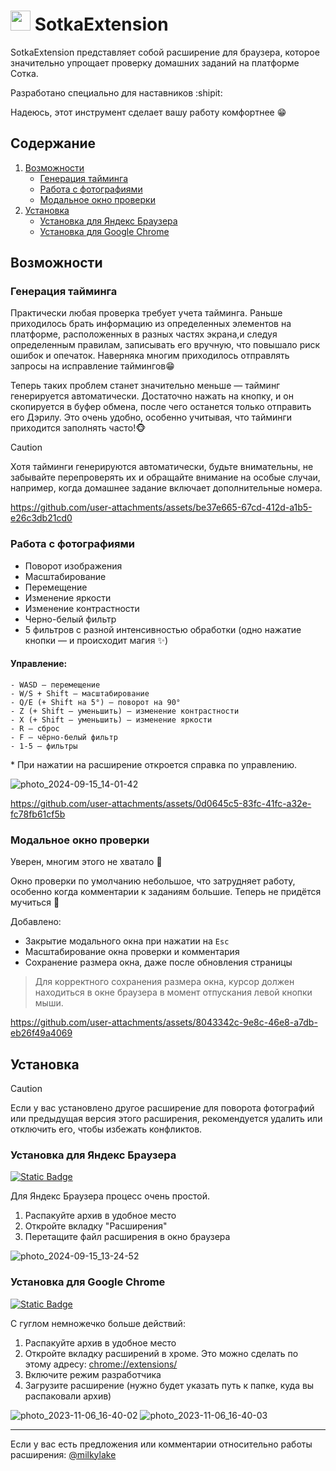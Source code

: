 # <img src='https://github.com/milkylake/SotkaExtension/blob/master/favicon.png' width=32/> SotkaExtension


SotkaExtension представляет собой расширение для браузера, которое значительно упрощает проверку домашних заданий
на платформе Сотка.

Разработано специально для наставников :shipit:

Надеюсь, этот инструмент сделает вашу работу комфортнее :grin:

## Содержание
1) [Возможности](#возможности)
   - [Генерация тайминга](#генерация-тайминга)
   - [Работа с фотографиями](#работа-с-фотографиями)
   - [Модальное окно проверки](#модальное-окно-проверки)
2) [Установка](#установка)
   - [Установка для Яндекс Браузера](#установка-для-яндекс-браузера)
   - [Установка для Google Chrome](#установка-для-google-chrome)

## Возможности

### Генерация тайминга

Практически любая проверка требует учета тайминга. Раньше приходилось брать информацию из 
определенных элементов на платформе, расположенных в разных частях экрана,и следуя определенным 
правилам, записывать его вручную, что повышало риск ошибок и опечаток. Наверняка многим приходилось отправлять запросы на исправление таймингов😁

Теперь таких проблем станет значительно меньше — тайминг генерируется автоматически. Достаточно нажать 
на кнопку, и он скопируется в буфер обмена, после чего останется только отправить его Дэрилу. 
Это очень удобно, особенно учитывая, что тайминги приходится заполнять часто!🐵

> [!CAUTION]
> Хотя тайминги генерируются автоматически, будьте внимательны, не забывайте перепроверять их
> и обращайте внимание на особые случаи, например, когда домашнее задание включает дополнительные номера.

https://github.com/user-attachments/assets/be37e665-67cd-412d-a1b5-e26c3db21cd0

### Работа с фотографиями

- Поворот изображения
- Масштабирование
- Перемещение
- Изменение яркости
- Изменение контрастности
- Черно-белый фильтр
- 5 фильтров с разной интенсивностью обработки (одно нажатие кнопки — и происходит магия :sparkles:)

#### Управление:

```
- WASD — перемещение
- W/S + Shift — масштабирование
- Q/E (+ Shift на 5°) — поворот на 90°
- Z (+ Shift — уменьшить) — изменение контрастности
- X (+ Shift — уменьшить) — изменение яркости
- R — сброс
- F — чёрно-белый фильтр
- 1-5 — фильтры
```

\* При нажатии на расширение откроется справка по управлению.

![photo_2024-09-15_14-01-42](https://github.com/user-attachments/assets/062c4018-b6cc-40d2-8fb2-c0310dfc153c)

https://github.com/user-attachments/assets/0d0645c5-83fc-41fc-a32e-fc78fb61cf5b

### Модальное окно проверки

Уверен, многим этого не хватало :disguised_face:

Окно проверки по умолчанию небольшое, что затрудняет работу, 
особенно когда комментарии к заданиям большие. Теперь не придётся мучиться :see_no_evil:

Добавлено:

- Закрытие модального окна при нажатии на `Esc`
- Масштабирование окна проверки и комментария
- Сохранение размера окна, даже после обновления страницы

> Для корректного сохранения размера окна, курсор должен находиться в окне браузера
> в момент отпускания левой кнопки мыши.

https://github.com/user-attachments/assets/8043342c-9e8c-46e8-a7db-eb26f49a4069

## Установка

> [!CAUTION]
> Если у вас установлено другое расширение для поворота фотографий или предыдущая версия этого расширения,
> рекомендуется удалить или отключить его, чтобы избежать конфликтов.

### Установка для Яндекс Браузера

[![Static Badge](https://img.shields.io/badge/download-yandex_version-blue)](https://github.com/milkylake/SotkaExtension/releases/download/release/SotkaExtension-yandex.zip)

Для Яндекс Браузера процесс очень простой.
1) Распакуйте архив в удобное место
2) Откройте вкладку "Расширения"
3) Перетащите файл расширения в окно браузера

![photo_2024-09-15_13-24-52](https://github.com/user-attachments/assets/e91cd804-4259-4aa5-9c6e-2f0132c9bc9d)

### Установка для Google Chrome

[![Static Badge](https://img.shields.io/badge/download-chrome_version-blue)](https://github.com/milkylake/SotkaExtension/releases/download/release/SotkaExtension-chrome.zip)

С гуглом немножечко больше действий:

1) Распакуйте архив в удобное место
2) Откройте вкладку расширений в хроме. Это можно сделать по этому адресу: [chrome://extensions/](chrome://extensions/)
3) Включите режим разработчика
4) Загрузите расширение (нужно будет указать путь к папке, куда вы распаковали архив)
   
![photo_2023-11-06_16-40-02](https://github.com/user-attachments/assets/68576c40-2645-4be3-a59e-2c3b1dfbf7ff)
![photo_2023-11-06_16-40-03](https://github.com/user-attachments/assets/1da20f11-5a46-4174-865b-3d1828c8c28d)

---

Если у вас есть предложения или комментарии относительно работы расширения: [@milkylake](https://t.me/milkylake)
